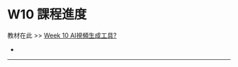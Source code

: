 # W10 課程進度

教材在此 >> [Week 10 AI視頻生成工具?](https://igrowth-edu.notion.site/Spring-2025-AI-AI-Journey-1966d5830152801396f5d6ca5c12b20b)

* 

---



